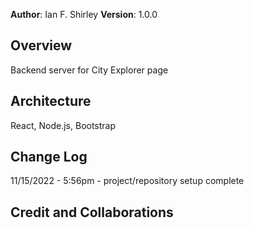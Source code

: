 **Author**: Ian F. Shirley
**Version**: 1.0.0

## Overview
Backend server for City Explorer page

## Architecture
React, Node.js, Bootstrap

## Change Log
11/15/2022 - 5:56pm - project/repository setup complete

## Credit and Collaborations



